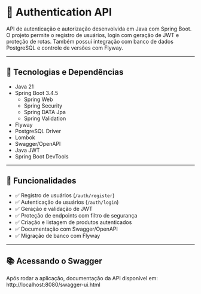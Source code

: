 # 🔐 Authentication API

API de autenticação e autorização desenvolvida em Java com Spring Boot. O projeto permite o registro de usuários, login com geração de JWT e proteção de rotas. Também possui integração com banco de dados PostgreSQL e controle de versões com Flyway.

---

## 🚀 Tecnologias e Dependências

- Java 21
- Spring Boot 3.4.5
  - Spring Web
  - Spring Security
  - Spring DATA Jpa
  - Spring Validation
- Flyway
- PostgreSQL Driver
- Lombok
- Swagger/OpenAPI
- Java JWT
- Spring Boot DevTools

---

## 🧪 Funcionalidades

- ✅ Registro de usuários (`/auth/register`)
- ✅ Autenticação de usuários (`/auth/login`)
- ✅ Geração e validação de JWT
- ✅ Proteção de endpoints com filtro de segurança
- ✅ Criação e listagem de produtos autenticados
- ✅ Documentação com Swagger/OpenAPI
- ✅ Migração de banco com Flyway

---

## 📚 Acessando o Swagger
Após rodar a aplicação, documentação da API disponível em:
http://localhost:8080/swagger-ui.html